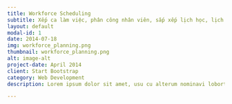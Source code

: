 ```yaml
---
title: Workforce Scheduling
subtitle: Xếp ca làm việc, phân công nhân viên, sắp xếp lịch học, lịch khám chữa bệnh, ...
layout: default
modal-id: 1
date: 2014-07-18
img: workforce_planning.png
thumbnail: workforce_planning.png
alt: image-alt
project-date: April 2014
client: Start Bootstrap
category: Web Development
description: Lorem ipsum dolor sit amet, usu cu alterum nominavi lobortis. At duo novum diceret. Tantas apeirian vix et, usu sanctus postulant inciderint ut, populo diceret necessitatibus in vim. Cu eum dicam feugiat noluisse.

---
```

